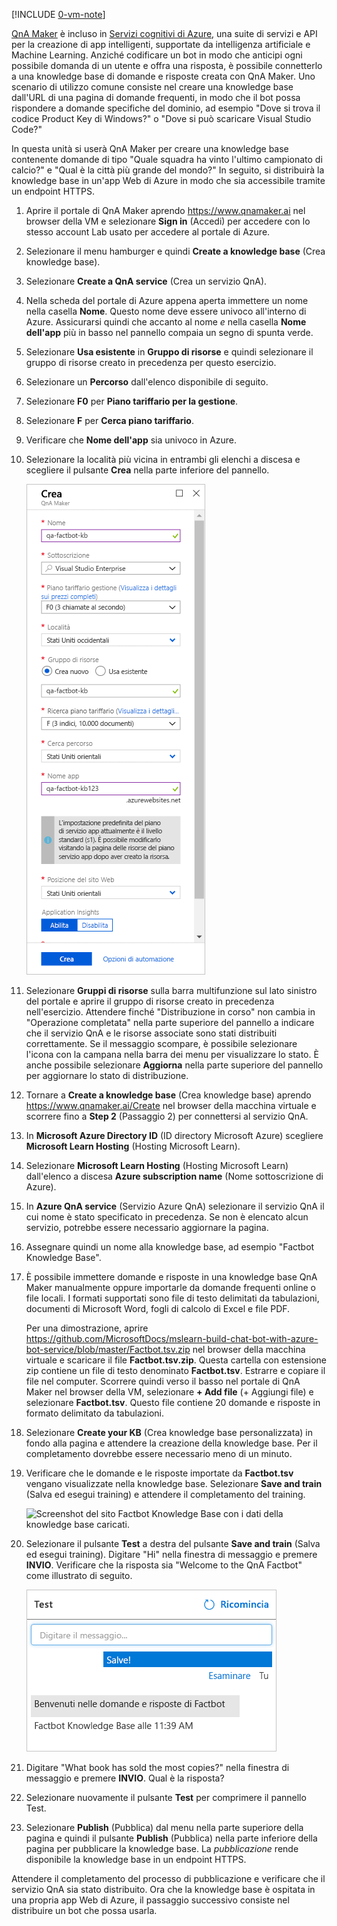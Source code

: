 [!INCLUDE [0-vm-note](0-vm-note.md)]

[QnA Maker](https://www.qnamaker.ai/) è incluso in [Servizi cognitivi di Azure](https://www.microsoft.com/cognitive-services/), una suite di servizi e API per la creazione di app intelligenti, supportate da intelligenza artificiale e Machine Learning. Anziché codificare un bot in modo che anticipi ogni possibile domanda di un utente e offra una risposta, è possibile connetterlo a una knowledge base di domande e risposte creata con QnA Maker. Uno scenario di utilizzo comune consiste nel creare una knowledge base dall'URL di una pagina di domande frequenti, in modo che il bot possa rispondere a domande specifiche del dominio, ad esempio "Dove si trova il codice Product Key di Windows?" o "Dove si può scaricare Visual Studio Code?"

In questa unità si userà QnA Maker per creare una knowledge base contenente domande di tipo "Quale squadra ha vinto l'ultimo campionato di calcio?" e "Qual è la città più grande del mondo?" In seguito, si distribuirà la knowledge base in un'app Web di Azure in modo che sia accessibile tramite un endpoint HTTPS.

1. Aprire il portale di QnA Maker aprendo https://www.qnamaker.ai nel browser della VM e selezionare **Sign in** (Accedi) per accedere con lo stesso account Lab usato per accedere al portale di Azure. 

1. Selezionare il menu hamburger e quindi **Create a knowledge base** (Crea knowledge base). 

1. Selezionare **Create a QnA service** (Crea un servizio QnA).

1. Nella scheda del portale di Azure appena aperta immettere un nome nella casella **Nome**. Questo nome deve essere univoco all'interno di Azure. Assicurarsi quindi che accanto al nome *e* nella casella **Nome dell'app** più in basso nel pannello compaia un segno di spunta verde.

1. Selezionare **Usa esistente** in **Gruppo di risorse** e quindi selezionare il gruppo di risorse creato in precedenza per questo esercizio.

1. Selezionare un **Percorso** dall'elenco disponibile di seguito. 

1. Selezionare **F0** per **Piano tariffario per la gestione**. 

1. Selezionare **F** per **Cerca piano tariffario**. 

1. Verificare che **Nome dell'app** sia univoco in Azure.

1. Selezionare la località più vicina in entrambi gli elenchi a discesa e scegliere il pulsante **Crea** nella parte inferiore del pannello.

    ![Screenshot del portale di Azure che include il pannello di creazione di QnA Maker con i valori di configurazione descritti.](../media/3-new-qna-maker-service.png)

1. Selezionare **Gruppi di risorse** sulla barra multifunzione sul lato sinistro del portale e aprire il gruppo di risorse creato in precedenza nell'esercizio. Attendere finché "Distribuzione in corso" non cambia in "Operazione completata" nella parte superiore del pannello a indicare che il servizio QnA e le risorse associate sono stati distribuiti correttamente. Se il messaggio scompare, è possibile selezionare l'icona con la campana nella barra dei menu per visualizzare lo stato. È anche possibile selezionare **Aggiorna** nella parte superiore del pannello per aggiornare lo stato di distribuzione.

1. Tornare a **Create a knowledge base** (Crea knowledge base) aprendo https://www.qnamaker.ai/Create nel browser della macchina virtuale e scorrere fino a **Step 2** (Passaggio 2) per connettersi al servizio QnA.

1. In **Microsoft Azure Directory ID** (ID directory Microsoft Azure) scegliere **Microsoft Learn Hosting** (Hosting Microsoft Learn).

1. Selezionare **Microsoft Learn Hosting** (Hosting Microsoft Learn) dall'elenco a discesa **Azure subscription name** (Nome sottoscrizione di Azure).

1. In **Azure QnA service** (Servizio Azure QnA) selezionare il servizio QnA il cui nome è stato specificato in precedenza. Se non è elencato alcun servizio, potrebbe essere necessario aggiornare la pagina.

1. Assegnare quindi un nome alla knowledge base, ad esempio "Factbot Knowledge Base".

1. È possibile immettere domande e risposte in una knowledge base QnA Maker manualmente oppure importarle da domande frequenti online o file locali. I formati supportati sono file di testo delimitati da tabulazioni, documenti di Microsoft Word, fogli di calcolo di Excel e file PDF.

    Per una dimostrazione, aprire https://github.com/MicrosoftDocs/mslearn-build-chat-bot-with-azure-bot-service/blob/master/Factbot.tsv.zip nel browser della macchina virtuale e scaricare il file **Factbot.tsv.zip**. Questa cartella con estensione zip contiene un file di testo denominato **Factbot.tsv**. Estrarre e copiare il file nel computer. Scorrere quindi verso il basso nel portale di QnA Maker nel browser della VM, selezionare **+ Add file** (+ Aggiungi file) e selezionare **Factbot.tsv**. Questo file contiene 20 domande e risposte in formato delimitato da tabulazioni.

1. Selezionare **Create your KB** (Crea knowledge base personalizzata) in fondo alla pagina e attendere la creazione della knowledge base. Per il completamento dovrebbe essere necessario meno di un minuto.

1. Verificare che le domande e le risposte importate da **Factbot.tsv** vengano visualizzate nella knowledge base. Selezionare **Save and train** (Salva ed esegui training) e attendere il completamento del training.

    ![Screenshot del sito Factbot Knowledge Base con i dati della knowledge base caricati.](../media/3-save-and-train.png)

1. Selezionare il pulsante **Test** a destra del pulsante **Save and train** (Salva ed esegui training). Digitare "Hi" nella finestra di messaggio e premere **INVIO**. Verificare che la risposta sia "Welcome to the QnA Factbot" come illustrato di seguito.

    ![Screenshot di un'interazione di test con il bot chat creato.](../media/3-test-kb.png)

1. Digitare "What book has sold the most copies?" nella finestra di messaggio e premere **INVIO**. Qual è la risposta?

1. Selezionare nuovamente il pulsante **Test** per comprimere il pannello Test. 
1. Selezionare **Publish** (Pubblica) dal menu nella parte superiore della pagina e quindi il pulsante **Publish** (Pubblica) nella parte inferiore della pagina per pubblicare la knowledge base. La *pubblicazione* rende disponibile la knowledge base in un endpoint HTTPS.

Attendere il completamento del processo di pubblicazione e verificare che il servizio QnA sia stato distribuito. Ora che la knowledge base è ospitata in una propria app Web di Azure, il passaggio successivo consiste nel distribuire un bot che possa usarla.
